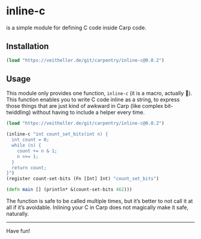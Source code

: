 # inline-c

is a simple module for defining C code inside Carp code.

## Installation

```clojure
(load "https://veitheller.de/git/carpentry/inline-c@0.0.2")
```

## Usage

This module only provides one function, `inline-c` (it is a macro, actually
:shrug:). This function enables you to write C code inline as a string, to
express those things that are just kind of awkward in Carp (like complex
bit-twiddling) without having to include a helper every time.

```clojure
(load "https://veitheller.de/git/carpentry/inline-c@0.0.2")

(inline-c "int count_set_bits(int n) {
  int count = 0;
  while (n) {
    count += n & 1;
    n >>= 1;
  }
  return count;
}")
(register count-set-bits (Fn [Int] Int) "count_set_bits")

(defn main [] (println* &(count-set-bits 462)))
```

The function is safe to be called multiple times, but it’s better to not call
it at all if it’s avoidable. Inlining your C in Carp does not magically make it
safe, naturally.

<hr/>

Have fun!
